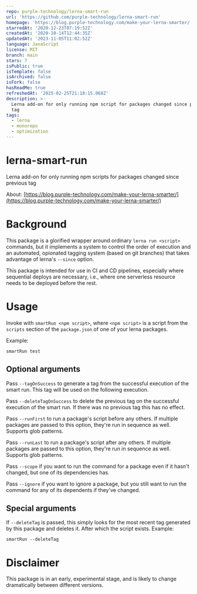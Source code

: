 ```yaml
---
repo: purple-technology/lerna-smart-run
url: 'https://github.com/purple-technology/lerna-smart-run'
homepage: 'https://blog.purple-technology.com/make-your-lerna-smarter/'
starredAt: '2020-12-23T07:19:52Z'
createdAt: '2020-10-14T12:44:35Z'
updatedAt: '2023-11-05T11:02:52Z'
language: JavaScript
license: MIT
branch: main
stars: 7
isPublic: true
isTemplate: false
isArchived: false
isFork: false
hasReadMe: true
refreshedAt: '2025-02-25T21:18:15.068Z'
description: >-
  Lerna add-on for only running npm script for packages changed since previous
  tag 
tags:
  - lerna
  - monorepo
  - optimization
---
```


# lerna-smart-run

Lerna add-on for only running npm scripts for packages changed since previous tag

About: [https://blog.purple-technology.com/make-your-lerna-smarter/](https://blog.purple-technology.com/make-your-lerna-smarter/)

# Background

This package is a glorified wrapper around ordinary `lerna run <script>` commands,
but it implements a system to control the order of execution and an automated, opionated
tagging system (based on git branches) that takes advantage of lerna's `--since` option.

This package is intended for use in CI and CD pipelines, especially where sequential
deploys are necessary, i.e., where one serverless resource needs to be deployed
before the rest.

# Usage

Invoke with `smartRun <npm script>`, where `<npm script>` is a script from the
`scripts` section of the `package.json` of one of your lerna packages.

Example:

```
smartRun test
```

## Optional arguments

Pass `--tagOnSuccess` to generate a tag from the successful execution of the smart run.
This tag will be used on the following execution.

Pass `--deleteTagOnSuccess` to delete the previous tag on the successful execution of
the smart run. If there was no previous tag this has no effect.

Pass `--runFirst` to run a package's script before any others. If multiple packages are passed
to this option, they're run in sequence as well. Supports glob patterns.

Pass `--runLast` to run a package's script after any others. If multiple packages are passed
to this option, they're run in sequence as well. Supports glob patterns.

Pass `--scope` if you want to run the command for a package even if it hasn't changed, but one of its
dependencies has.

Pass `--ignore` if you want to ignore a package, but you still want to run the command for
any of its dependents if they've changed.

## Special arguments

If `--deleteTag` is passed, this simply looks for the most recent tag generated by this
package and deletes it. After which the script exists. Example:

```
smartRun --deleteTag
```

# Disclaimer

This package is in an early, experimental stage, and is likely to change dramatically
between different versions.
